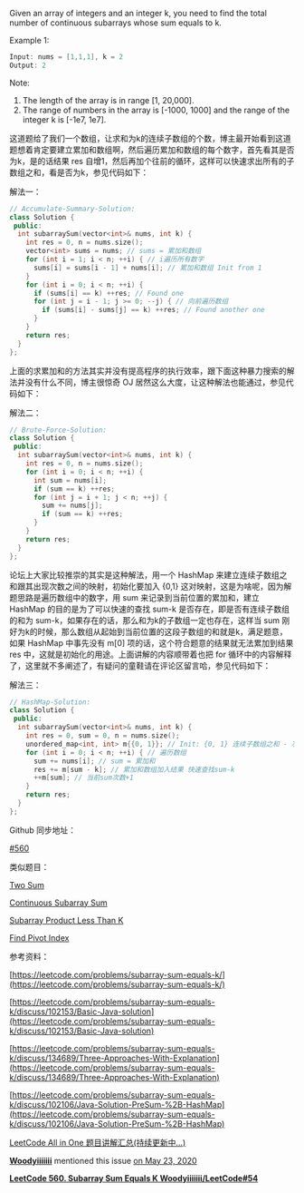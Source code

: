 Given an array of integers and an integer k, you need to find the total number of continuous subarrays whose sum equals to k.

Example 1:

```cpp
Input: nums = [1,1,1], k = 2
Output: 2
```

Note:

1. The length of the array is in range \[1, 20,000\].
1. The range of numbers in the array is \[-1000, 1000\] and the range of the integer k is \[-1e7, 1e7\].

这道题给了我们一个数组，让求和为k的连续子数组的个数，博主最开始看到这道题想着肯定要建立累加和数组啊，然后遍历累加和数组的每个数字，首先看其是否为k，是的话结果 res 自增1，然后再加个往前的循环，这样可以快速求出所有的子数组之和，看是否为k，参见代码如下：

解法一：

```cpp
// Accumulate-Summary-Solution:
class Solution {
 public:
  int subarraySum(vector<int>& nums, int k) {
    int res = 0, n = nums.size();
    vector<int> sums = nums; // sums = 累加和数组
    for (int i = 1; i < n; ++i) { // i遍历所有数字
      sums[i] = sums[i - 1] + nums[i]; // 累加和数组 Init from 1
    }
    for (int i = 0; i < n; ++i) {
      if (sums[i] == k) ++res; // Found one
      for (int j = i - 1; j >= 0; --j) { // 向前遍历数组
        if (sums[i] - sums[j] == k) ++res; // Found another one
      }
    }
    return res;
  }
};
```

上面的求累加和的方法其实并没有提高程序的执行效率，跟下面这种暴力搜索的解法并没有什么不同，博主很惊奇 OJ 居然这么大度，让这种解法也能通过，参见代码如下：

解法二：

```cpp
// Brute-Force-Solution:
class Solution {
 public:
  int subarraySum(vector<int>& nums, int k) {
    int res = 0, n = nums.size();
    for (int i = 0; i < n; ++i) {
      int sum = nums[i];
      if (sum == k) ++res;
      for (int j = i + 1; j < n; ++j) {
        sum += nums[j];
        if (sum == k) ++res;
      }
    }
    return res;
  }
};
```

论坛上大家比较推崇的其实是这种解法，用一个 HashMap 来建立连续子数组之和跟其出现次数之间的映射，初始化要加入 {0,1} 这对映射，这是为啥呢，因为解题思路是遍历数组中的数字，用 sum 来记录到当前位置的累加和，建立 HashMap 的目的是为了可以快速的查找 sum-k 是否存在，即是否有连续子数组的和为 sum-k，如果存在的话，那么和为k的子数组一定也存在，这样当 sum 刚好为k的时候，那么数组从起始到当前位置的这段子数组的和就是k，满足题意，如果 HashMap 中事先没有 m\[0\] 项的话，这个符合题意的结果就无法累加到结果 res 中，这就是初始化的用途。上面讲解的内容顺带着也把 for 循环中的内容解释了，这里就不多阐述了，有疑问的童鞋请在评论区留言哈，参见代码如下：

解法三：

```cpp
// HashMap-Solution:
class Solution {
 public:
  int subarraySum(vector<int>& nums, int k) {
    int res = 0, sum = 0, n = nums.size();
    unordered_map<int, int> m{{0, 1}}; // Init: {0, 1} 连续子数组之和 - 次数
    for (int i = 0; i < n; ++i) { // 遍历数组
      sum += nums[i]; // sum = 累加和
      res += m[sum - k]; // 累加和数组加入结果 快速查找sum-k
      ++m[sum]; // 当前sum次数+1
    }
    return res;
  }
};
```

Github 同步地址：

[#560](https://github.com/grandyang/leetcode/issues/560)

类似题目：

[Two Sum](http://www.cnblogs.com/grandyang/p/4130379.html)

[Continuous Subarray Sum](http://www.cnblogs.com/grandyang/p/6504158.html)

[Subarray Product Less Than K](http://www.cnblogs.com/grandyang/p/7753959.html)

[Find Pivot Index](http://www.cnblogs.com/grandyang/p/7865693.html)

参考资料：

[https://leetcode.com/problems/subarray-sum-equals-k/](https://leetcode.com/problems/subarray-sum-equals-k/)

[https://leetcode.com/problems/subarray-sum-equals-k/discuss/102153/Basic-Java-solution](https://leetcode.com/problems/subarray-sum-equals-k/discuss/102153/Basic-Java-solution)

[https://leetcode.com/problems/subarray-sum-equals-k/discuss/134689/Three-Approaches-With-Explanation](https://leetcode.com/problems/subarray-sum-equals-k/discuss/134689/Three-Approaches-With-Explanation)

[https://leetcode.com/problems/subarray-sum-equals-k/discuss/102106/Java-Solution-PreSum-%2B-HashMap](https://leetcode.com/problems/subarray-sum-equals-k/discuss/102106/Java-Solution-PreSum-%2B-HashMap)

[LeetCode All in One 题目讲解汇总(持续更新中...)](http://www.cnblogs.com/grandyang/p/4606334.html)

[**Woodyiiiiiii**](https://github.com/Woodyiiiiiii) mentioned this issue [on May 23, 2020](https://github.com/grandyang/leetcode/issues/560#ref-issue-623594568)

[**LeetCode 560. Subarray Sum Equals K Woodyiiiiiii/LeetCode#54**](https://github.com/Woodyiiiiiii/LeetCode/issues/54)
